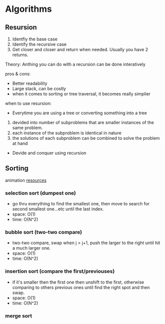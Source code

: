 # Algorithms

## Resursion

1. Identfiy the base case
2. Identify the recursive case
3. Get closer and closer and return when needed. Usually you have 2 returns.

Theory: Anthing you can do with a recursion can be done interatively

pros & cons:

- Better readability
- Large stack, can be costly
- when it comes to sorting or tree traversal, it becomes really simplier

when to use resursion:

- Everytime you are using a tree or converting something into a tree
 1. devided into number of subproblems that are smaller instances of the same problem.
 2. each instance of the subproblem is identical in nature
 3. the solutions of each subproblem can be combined to solve the problem at hand
- Devide and conquer using recursion

## Sorting

animation [resources](https://www.toptal.com/developers/sorting-algorithms)

### selection sort (dumpest one)

- go thru everything to find the smallest one, then move to search for second smallest one...etc until the last index.
- space: O(1)
- time: O(N^2)

### bubble sort (two-two compare)

- two-two compare, swap when j > j+1, push the larger to the right until hit a much larger one.
- space: O(1)
- time: O(N^2)

### insertion sort (compare the first/previouses)

- if it's smaller then the first one then unshift to the first, otherwise comparing to others previous ones until find the right spot and then swap.
- space: O(1)
- time: O(N^2)

### merge sort

